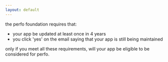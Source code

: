 ```yaml
---
layout: default
---
```

the perfo foundation requires that:
- your app be updated at least once in 4 years
- you click 'yes' on the email saying that your app is still being maintained

only if you meet all these requirements, will your app be eligible to be considered for perfo.